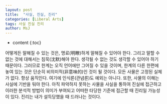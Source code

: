```yaml
---
layout: post
title:  "사실, 진실, 진리"
categories: [Liberal Arts]
tags: 사실 진실 진리
author: MsJ
---
```


* content
{:toc}

어떻게든 말해질 수 있는 것은, 명료(明瞭)하게 말해질 수 있어야 한다. 그리고 말할 수 없는 것에 대해서는 침묵(沈默)해야 한다. 생각될 수 없는 것도 생각할 수 있어야 하기 때문이다. 그러므로 한계는 오직 언어에만 그어질 수 있을 것이며, 한계의 다른 한편에 놓여 있는 것은 단순히 비의미적(非意味的)인 것이 될 것이다. 모든 사물은 고정된 실체가 없다. 항상 움직인다. 여기에 인식론(관념론)도 예외는 아니다. 또한, 사물의 이해는 사실에 기반을 둬야 한다. 아직 파악하지 못하는 사물을 사실을 통하여 진실에 접근하고 이러한 분석적 방법이 의미가 부여되고 어떠한 타당한 기준에 접근할 때 진리일 가능성이 있다. 진리는 내가 설득당했을 때 드러나는 것이다.
